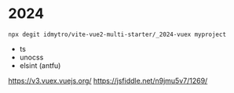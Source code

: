 # 2024

```
npx degit idmytro/vite-vue2-multi-starter/_2024-vuex myproject

```

- ts
- unocss
- elsint (antfu)

https://v3.vuex.vuejs.org/
https://jsfiddle.net/n9jmu5v7/1269/
